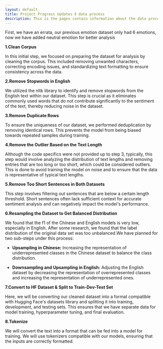 ```yaml
---
layout: default
title: Project Progress Updates Ⅱ data process
description: This is the pages contain information about the data process
---
```


First, we have an errata, our previous emotion dataset only had 6 emotions, now we have added neutral emotion for better analysis

**1.Clean Corpus**

In this initial step, we focused on preparing the dataset for analysis by cleaning the corpus. This included removing unwanted characters, correcting encoding issues, and standardizing text formatting to ensure consistency across the data.

**2.Remove Stopwords in English**

We utilized the nltk library to identify and remove stopwords from the English text within our dataset. This step is crucial as it eliminates commonly used words that do not contribute significantly to the sentiment of the text, thereby reducing noise in the dataset.

**3.Remove Duplicate Rows**

To ensure the uniqueness of our dataset, we performed deduplication by removing identical rows. This prevents the model from being biased towards repeated samples during training.

**4.Remove the Outlier Based on the Text Length**   

Although the code specifics were not provided up to step 3, typically, this step would involve analyzing the distribution of text lengths and removing entries that are too long or too short, which could be considered outliers. This is done to avoid training the model on noise and to ensure that the data is representative of typical text lengths.

**5.Remove Too Short Sentences in Both Datasets**

This step involves filtering out sentences that are below a certain length threshold. Short sentences often lack sufficient context for accurate sentiment analysis and can negatively impact the model's performance.

**6.Resampling the Dataset to Get Balanced Distribution**

We found that the f1 of the Chinese and English models is very low, especially in English. After some research, we found that the label distribution of the original data set was too unbalanced.We have planned for two sub-steps under this process:

  * **Upsampling in Chinese:** Increasing the representation of underrepresented classes in the Chinese dataset to balance the class distribution.
  
  * **Downsampling and Upsampling in English:** Adjusting the English dataset by decreasing the representation of overrepresented classes and increasing the representation of underrepresented ones.

**7.Convert to HF Dataset & Split to Train-Dev-Test Set**

Here, we will be converting our cleaned dataset into a format compatible with Hugging Face's datasets library and splitting it into training, development, and testing sets. This ensures that we have separate data for model training, hyperparameter tuning, and final evaluation.

**8.Tokenize**   

We will convert the text into a format that can be fed into a model for training. We will use tokenizers compatible with our models, ensuring that the inputs are correctly formatted.
